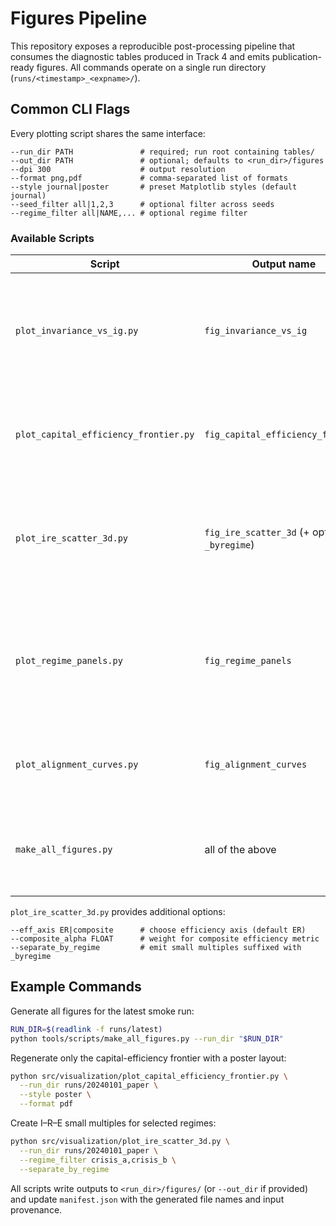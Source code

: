 # Figures Pipeline

This repository exposes a reproducible post-processing pipeline that consumes the
diagnostic tables produced in Track 4 and emits publication-ready figures. All
commands operate on a single run directory (`runs/<timestamp>_<expname>/`).

## Common CLI Flags

Every plotting script shares the same interface:

```
--run_dir PATH               # required; run root containing tables/
--out_dir PATH               # optional; defaults to <run_dir>/figures
--dpi 300                    # output resolution
--format png,pdf             # comma-separated list of formats
--style journal|poster       # preset Matplotlib styles (default journal)
--seed_filter all|1,2,3      # optional filter across seeds
--regime_filter all|NAME,... # optional regime filter
```

### Available Scripts

| Script | Output name | Source tables | Description |
| --- | --- | --- | --- |
| `plot_invariance_vs_ig.py` | `fig_invariance_vs_ig` | `tables/invariance_diagnostics.csv` | Scatter of invariance (ISI) vs influence gap with regression fit and Pearson correlation. |
| `plot_capital_efficiency_frontier.py` | `fig_capital_efficiency_frontier` | `tables/capital_efficiency_frontier.csv` | Risk–return curves per model (mean PnL vs CVaR-95) with ER annotations. |
| `plot_ire_scatter_3d.py` | `fig_ire_scatter_3d` (+ optional `_byregime`) | `tables/diagnostics_summary.csv` | 3D scatter over I–R–E geometry with turnover-sized markers and regime colours. |
| `plot_regime_panels.py` | `fig_regime_panels` | `tables/diagnostics_summary.csv` | Bar-chart panels comparing models across CVaR-95, IG, ER, and TR for each regime (test split). |
| `plot_alignment_curves.py` | `fig_alignment_curves` | `tables/alignment_head.csv` | Alignment cosine trajectories with penalty curve overlay. |
| `make_all_figures.py` | all of the above | Multiple | Convenience wrapper that regenerates the full figure suite and manifest. |

`plot_ire_scatter_3d.py` provides additional options:

```
--eff_axis ER|composite      # choose efficiency axis (default ER)
--composite_alpha FLOAT      # weight for composite efficiency metric
--separate_by_regime         # emit small multiples suffixed with _byregime
```

## Example Commands

Generate all figures for the latest smoke run:

```bash
RUN_DIR=$(readlink -f runs/latest)
python tools/scripts/make_all_figures.py --run_dir "$RUN_DIR"
```

Regenerate only the capital-efficiency frontier with a poster layout:

```bash
python src/visualization/plot_capital_efficiency_frontier.py \
  --run_dir runs/20240101_paper \
  --style poster \
  --format pdf
```

Create I–R–E small multiples for selected regimes:

```bash
python src/visualization/plot_ire_scatter_3d.py \
  --run_dir runs/20240101_paper \
  --regime_filter crisis_a,crisis_b \
  --separate_by_regime
```

All scripts write outputs to `<run_dir>/figures/` (or `--out_dir` if provided) and
update `manifest.json` with the generated file names and input provenance.

